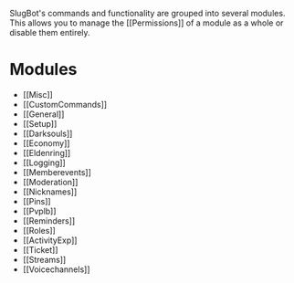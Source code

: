 SlugBot's commands and functionality are grouped into several modules. This allows you to manage the [[Permissions]] of a module as a whole or disable them entirely.
# Modules
- [[Misc]]
- [[CustomCommands]]
- [[General]]
- [[Setup]]
- [[Darksouls]]
- [[Economy]]
- [[Eldenring]]
- [[Logging]]
- [[Memberevents]]
- [[Moderation]]
- [[Nicknames]]
- [[Pins]]
- [[Pvplb]]
- [[Reminders]]
- [[Roles]]
- [[ActivityExp]]
- [[Ticket]]
- [[Streams]]
- [[Voicechannels]]